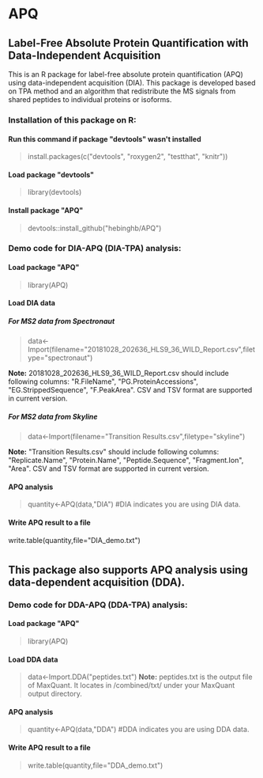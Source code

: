 # APQ

## Label-Free Absolute Protein Quantification with Data-Independent Acquisition

This is an R package for label-free absolute protein quantification (APQ) using data-independent acquisition (DIA).
This package is developed based on TPA method and an algorithm that redistribute the MS signals from shared peptides to individual proteins or isoforms.




### Installation of this package on R:
#### Run this command if package "devtools" wasn't installed
>install.packages(c("devtools", "roxygen2", "testthat", "knitr"))
#### Load package "devtools"
>library(devtools)
#### Install package "APQ"
>devtools::install_github("hebinghb/APQ")


### Demo code for DIA-APQ (DIA-TPA) analysis:
#### Load package "APQ"
>library(APQ)
#### Load DIA data
##### For MS2 data from Spectronaut
>data<-Import(filename="20181028_202636_HLS9_36_WILD_Report.csv",filetype="spectronaut")

**Note:** 20181028_202636_HLS9_36_WILD_Report.csv should include following columns: "R.FileName", "PG.ProteinAccessions", "EG.StrippedSequence", "F.PeakArea". CSV and TSV format are supported in current version.
##### For MS2 data from Skyline
>data<-Import(filename="Transition Results.csv",filetype="skyline")

**Note:** "Transition Results.csv"  should include following columns: "Replicate.Name", "Protein.Name", "Peptide.Sequence", "Fragment.Ion", "Area". CSV and TSV format are supported in current version.
#### APQ analysis
>quantity<-APQ(data,"DIA") #DIA indicates you are using DIA data.
#### Write APQ result to a file
write.table(quantity,file="DIA_demo.txt")





#
## This package also supports APQ analysis using data-dependent acquisition (DDA).
### Demo code for DDA-APQ (DDA-TPA) analysis:
#### Load package "APQ"
>library(APQ)
#### Load DDA data
>data<-Import.DDA("peptides.txt")
**Note:** peptides.txt is the output file of MaxQuant. It locates in /combined/txt/ under your MaxQuant output directory. 
#### APQ analysis
>quantity<-APQ(data,"DDA") #DDA indicates you are using DDA data.
#### Write APQ result to a file
>write.table(quantity,file="DDA_demo.txt")

